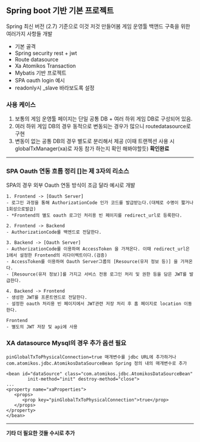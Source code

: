 ## Spring boot 기반 기본 프로젝트

Spring 최신 버전 (2.7) 기준으로 이것 저것 만들어봄
게임 운영툴 백앤드 구축을 위한 여러가지 사항들 개발

- 기본 골격
- Spring security rest + jwt
- Route datasource
- Xa Atomikos Transaction
- Mybatis 기반 프로젝트 
- SPA oauth login 예시
- readonly시 _slave 바라보도록 설정

### 사용 케이스

1. 보통의 게임 운영툴 페이지는 단일 공통 DB + 여러 하위 게임 DB로 구성되어 있음.
2. 여러 하위 게임 DB의 경우 동적으로 변동되는 경우가 많으니 routedatasource로 구현
3. 변동이 없는 공통 DB의 경우 별도로 분리해서 제공 (이때 트랜젝션 사용 시 globalTxManager(xa)로 자동 참가 하는지 확인 해봐야할듯) **확인완료**

--- 

### SPA Oauth 연동 흐름 정리 []는 제 3자의 리소스

SPA의 경우 외부 Oauth 연동 방식이 조금 달라 예시로 개발
```
1. Frontend -> [Oauth Server]
- 로그인 과정을 통해 AuthorizationCode 인가 코드를 발급받는다.(대체로 수명이 짧거나 1회성으로발급)
- *Frontend의 별도 oauth 로그인 처리용 빈 페이지를 redirect_url로 등록한다.

2. Frontend -> Backend
- AuthorizationCode를 백엔드로 전달한다.

3. Backend -> [Oauth Server]
- AuthorizationCode를 이용하여 AccessToken 을 가져온다. 이때 redirect_url은 1에서 설정한 Frontend의 리다이렉트이다.(검증)
- AccessToken를 이용하여 Oauth Server그룹의 [Resource(유저 정보 등)] 을 가져온다.
- [Resource(유저 정보)]를 가지고 서비스 전용 로그인 처리 및 권한 등을 담은 JWT를 발급한다.

4. Backend -> Frontend
- 생성한 JWT를 프론트엔드로 전달한다.
- 설정한 oauth 처리용 빈 페이지에서 JWT관련 저장 처리 후 홈 페이지로 location 이동한다.

Frontend
- 별도의 JWT 저장 및 api에 사용
```

### XA datasource Mysql의 경우 추가 옵션 필요
```
pinGlobalTxToPhysicalConnection=true 매개변수를 jdbc URL에 추가하거나 com.atomikos.jdbc.AtomikosDataSourceBean Spring 정의 내의 매개변수로 추가

<bean id="dataSource" class="com.atomikos.jdbc.AtomikosDataSourceBean"
        init-method="init" destroy-method="close">
...
<property name="xaProperties">
   <props>
      <prop key="pinGlobalTxToPhysicalConnection">true</prop>  
   </props>     
</property>
</bean>
```

---

**기타 더 필요한 것들 수시로 추가**
